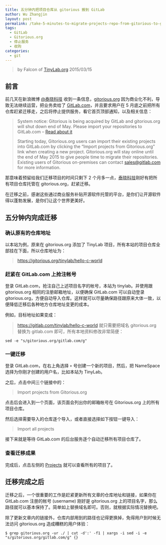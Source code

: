 ```yaml
---
title: 五分钟内把项目仓库从 gitorious 搬到 GitLab
author: Wu Zhangjin
layout: post
permalink: /take-5-minutes-to-migrate-projects-repo-from-gitorious-to-gitlab/
tags:
  - GitLab
  - Gitorious.org
  - 停止服务
  - 收购
categories:
  - git
---
```


> by Falcon of [TinyLab.org][1]
> 2015/03/15


## 前言

前几天在新浪微博 [@泰晓科技][2] 收到一条信息，[gitorious.org][3] 因为商业化不利，导致无法继续运营，把业务卖给了 [GitLab.com][4]，并且要求用户在 5 月底之前把所有仓库赶紧迁移走，之后将停止提供服务，看它首页顶部通知，以及相关信息：

> System notice: Gitorious is being acquired by GitLab and gitorious.org will shut down end of May. Please import your repositories to GitLab.com &#8211; [Read about it][5]
>
> Starting today, Gitorious.org users can import their existing projects into GitLab.com by clicking the “Import projects from Gitorious.org” link when creating a new project. Gitorious.org will stay online until the end of May 2015 to give people time to migrate their repositories. Existing users of Gitorious on-premises can contact sales@gitlab.com for more information.

那意味着预留给我们迁移项目的时间只剩下 2 个月多一点，[泰晓科技][1]刚好有把所有项目仓库托管在 gitorious.org，赶紧迁移。

在迁移之前，感谢这些通过商业服务补贴开源软件托管的平台，是你们让开源软件得以蓬勃发展，是你们让这个世界更美好。

## 五分钟内完成迁移

### 确认原有的仓库地址

以本站为例，原来在 gitorious.org 添加了 TinyLab 项目，所有本站的项目仓库全部挂在下面，所以仓库地址为：

> https://gitorious.org/tinylab/hello-c-world
### 赶紧在 GitLab.com 上抢注帐号

登录 GitLab.com，抢注自己上述项目名字的帐号，本站为 tinylab。并使用跟 gitorious.org 相同的注册邮箱地址，以便确保 GitLab.com 可以自动登录 gitorious.org，方便自动导入仓库。这样就可以尽量确保路径跟原来大体一致，以便降低迁移后各种地方仓库地址变更的成本。

例如，目标地址如果变成：

> https://gitlab.com/tinylab/hello-c-world
就只需要把域名 gitorious.org 替换为 gitlab.com 即可，所有本地资料修改非常简便：

`sed -e "s/gitorious.org/gitlab.com/g"`

### 一键迁移

登录 GitLab.com，在右上角选择 `+` 号创建一个新的项目，然后，把 NameSpace 选择为你刚才创建的用户名，比如本站为 TinyLab。

之后，点击中间三个链接中的：

> Import projects from Gitorious.org

点击后会进入到一个页面，该页面会列出你的邮箱帐号在 Gitorious.org 上的所有项目仓库。

然后选择需要导入的仓库逐个导入，或者直接选择如下按钮一键导入：

> Import all projects

接下来就是等待 GitLab.com 的后台服务逐个自动迁移所有项目仓库了。

### 查看迁移成果

完成后，点击左侧的 [Projects][6] 就可以查看所有的项目了。

## 迁移完成之后

迁移之后，一个很重要的工作是赶紧更新所有文章的仓库地址和链接，如果你在 GitLab.com 注册的帐号 (username) 刚好是 gitorious.org 上的项目名字，那么路径就可以基本保持了。简单如上替换域名即可。否则，就根据实际情况替换吧。

除了更新文章内的链接外，仓库内部用到的路径也记得更换掉，免得用户到时候无法访问 gitorious.org 造成糟糕的用户体验：

`$ grep gitorious.org -ur ./ | cut -d':' -f1 | xargs -i sed -i -e "s/gitorious.org/gitlab.com/g" {}`





 [1]: http://tinylab.org
 [2]: http://weibo.com/tinylaborg
 [3]: http://gitorious.org
 [4]: http://gitlab.com
 [5]: https://about.gitlab.com/2015/03/03/gitlab-acquires-gitorious/
 [6]: https://gitlab.com/dashboard/projects
